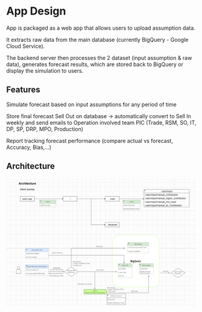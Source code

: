 # App Design

App is packaged as a web app that allows users to upload assumption data. 

It extracts raw data from the main database (currently BigQuery - Google Cloud Service).

The backend server then processes the 2 dataset (input assumption & raw data),  generates forecast results, which are stored back to BigQuery or display the simulation to users.

## Features

Simulate forecast based on input assumptions for any period of time

Store final forecast Sell Out on database -> automatically convert to Sell In weekly and send emails to Operation involved team PIC (Trade, RSM, SO, IT, DP, SP, DRP, MPO, Production) 

Report tracking forecast performance (compare actual vs forecast, Accuracy, Bias,...)

## Architecture

![screenshot](MCH_FLASK_APP_ARCHITECTURE.png)
